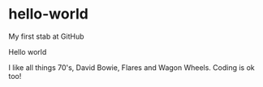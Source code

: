 # hello-world
My first stab at GitHub

Hello world

I like all things 70's, David Bowie, Flares and Wagon Wheels. Coding is ok too!

